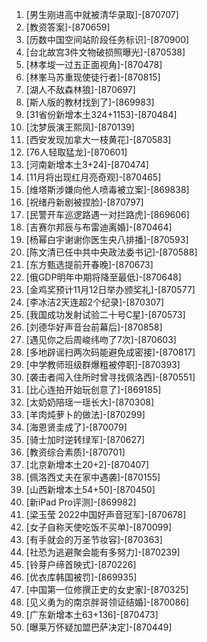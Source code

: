 
1. [男生刚进高中就被清华录取]-[870707]
1. [教资答案]-[870659]
1. [历数中国空间站阶段任务标识]-[870900]
1. [台北故宫3件文物破损照曝光]-[870538]
1. [林孝埈一过五正面视角]-[870478]
1. [林峯马苏重现使徒行者]-[870815]
1. [湖人不敌森林狼]-[870697]
1. [斯人版的教材找到了]-[869983]
1. [31省份新增本土324+1153]-[870484]
1. [沈梦辰演王熙凤]-[870139]
1. [西安发现加拿大一枝黄花]-[870583]
1. [76人轻取猛龙]-[870601]
1. [河南新增本土3+24]-[870474]
1. [11月将出现红月亮奇观]-[870465]
1. [维塔斯涉嫌向他人喷毒被立案]-[869838]
1. [祝绪丹新剧被捏脸]-[870797]
1. [民警开车巡逻路遇一对拦路虎]-[869606]
1. [吉赛尔邦辰与布雷迪离婚]-[870464]
1. [杨幂白宇谢谢你医生央八排播]-[870593]
1. [陈文清已任中共中央政法委书记]-[870588]
1. [东方甄选提前开春晚]-[870673]
1. [俄GDP明年中期将降至最低]-[870648]
1. [金鸡奖预计11月12日举办颁奖礼]-[870577]
1. [李冰洁2天连超2个纪录]-[870307]
1. [我国成功发射试验二十号C星]-[870573]
1. [刘德华好声音台前幕后]-[870858]
1. [遇见你之后周峻纬吻了7次]-[870603]
1. [多地辟谣扫两次码能避免成密接]-[870817]
1. [中学教师班级群爆粗被停职]-[870393]
1. [袭击者闯入住所时曾寻找佩洛西]-[870551]
1. [比心连拍开始玩创意了]-[869185]
1. [太奶奶陪瑶一瑶长大]-[870308]
1. [羊肉炖萝卜的做法]-[870299]
1. [海恩贤圭成了]-[870079]
1. [骑士加时逆转绿军]-[870627]
1. [教资综合素质]-[870701]
1. [北京新增本土20+2]-[870407]
1. [佩洛西丈夫在家中遇袭]-[870155]
1. [山西新增本土54+50]-[870450]
1. [新iPad Pro评测]-[869982]
1. [梁玉莹 2022中国好声音冠军]-[870678]
1. [女子自称天使吃饭不买单]-[870099]
1. [有手就会的万圣节妆容]-[870363]
1. [社恐为逃避聚会能有多努力]-[870239]
1. [铃芽户缔首映式]-[870226]
1. [优衣库韩国被罚]-[869935]
1. [中国第一位修撰正史的女史家]-[870325]
1. [见义勇为的南京胖哥领证结婚]-[870086]
1. [广东新增本土63+136]-[870473]
1. [曝莱万怀疑加盟巴萨决定]-[870449]